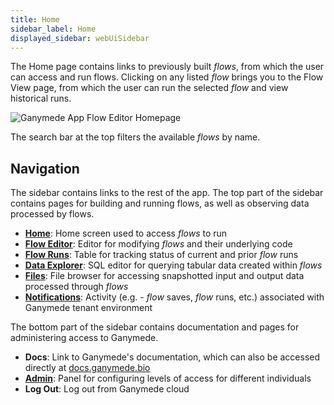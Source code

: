 ```yaml
---
title: Home
sidebar_label: Home
displayed_sidebar: webUiSidebar
---
```



The Home page contains links to previously built _flows_, from which the user can access and run flows.  Clicking on any listed _flow_ brings you to the Flow View page, from which the user can run the selected _flow_ and view historical runs.

![Ganymede App Flow Editor Homepage](https://ganymede-bio.mo.cloudinary.net/apiServer/HomeScreen_20221220.png)

The search bar at the top filters the available _flows_ by name.

## Navigation

The sidebar contains links to the rest of the app.  The top part of the sidebar contains pages for building and running flows, as well as observing data processed by flows.

- [**Home**](./Home.md): Home screen used to access _flows_ to run
- [**Flow Editor**](./FlowEditor.md): Editor for modifying _flows_ and their underlying code
- [**Flow Runs**](./FlowRuns.md): Table for tracking status of current and prior _flow_ runs
- [**Data Explorer**](./DataExplorer.md): SQL editor for querying tabular data created within _flows_
- [**Files**](./Files.md): File browser for accessing snapshotted input and output data processed through _flows_
- [**Notifications**](./Notifications.md): Activity (e.g. - _flow_ saves, _flow_ runs, etc.) associated with Ganymede tenant environment

The bottom part of the sidebar contains documentation and pages for administering access to Ganymede.

- **Docs**: Link to Ganymede's documentation, which can also be accessed directly at [docs.ganymede.bio](https://docs.ganymede.bio/) 
- [**Admin**](./AdminControls.md): Panel for configuring levels of access for different individuals
- **Log Out**: Log out from Ganymede cloud